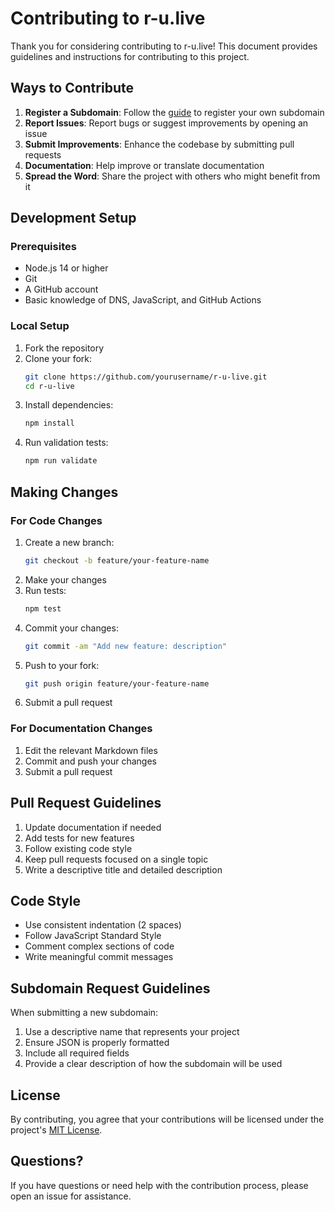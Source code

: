 # Contributing to r-u.live

Thank you for considering contributing to r-u.live! This document provides guidelines and instructions for contributing to this project.

## Ways to Contribute

1. **Register a Subdomain**: Follow the [guide](GUIDE.md) to register your own subdomain
2. **Report Issues**: Report bugs or suggest improvements by opening an issue
3. **Submit Improvements**: Enhance the codebase by submitting pull requests
4. **Documentation**: Help improve or translate documentation
5. **Spread the Word**: Share the project with others who might benefit from it

## Development Setup

### Prerequisites

- Node.js 14 or higher
- Git
- A GitHub account
- Basic knowledge of DNS, JavaScript, and GitHub Actions

### Local Setup

1. Fork the repository
2. Clone your fork:
   ```bash
   git clone https://github.com/yourusername/r-u-live.git
   cd r-u-live
   ```
3. Install dependencies:
   ```bash
   npm install
   ```
4. Run validation tests:
   ```bash
   npm run validate
   ```

## Making Changes

### For Code Changes

1. Create a new branch:
   ```bash
   git checkout -b feature/your-feature-name
   ```
2. Make your changes
3. Run tests:
   ```bash
   npm test
   ```
4. Commit your changes:
   ```bash
   git commit -am "Add new feature: description"
   ```
5. Push to your fork:
   ```bash
   git push origin feature/your-feature-name
   ```
6. Submit a pull request

### For Documentation Changes

1. Edit the relevant Markdown files
2. Commit and push your changes
3. Submit a pull request

## Pull Request Guidelines

1. Update documentation if needed
2. Add tests for new features
3. Follow existing code style
4. Keep pull requests focused on a single topic
5. Write a descriptive title and detailed description

## Code Style

- Use consistent indentation (2 spaces)
- Follow JavaScript Standard Style
- Comment complex sections of code
- Write meaningful commit messages

## Subdomain Request Guidelines

When submitting a new subdomain:

1. Use a descriptive name that represents your project
2. Ensure JSON is properly formatted
3. Include all required fields
4. Provide a clear description of how the subdomain will be used

## License

By contributing, you agree that your contributions will be licensed under the project's [MIT License](LICENSE).

## Questions?

If you have questions or need help with the contribution process, please open an issue for assistance.
